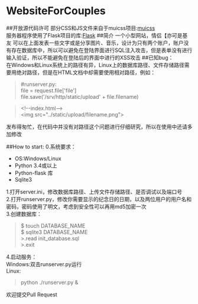 # WebsiteForCouples
##开放源代码许可
部分CSS和JS文件来自于muicss项目:[muicss](https://github.com/muicss/mui)  
服务器程序使用了Flask项目的库:[Flask](https://github.com/mitsuhiko/flask)
##简介
一个小型网站，情侣【亦可是基友 可以在上面发表一些文字或是分享图片、音乐，设计为只有两个账户，账户没有存在数据库中，所以可以避免在登陆界面进行SQL注入攻击，但是表单没有进行输入验证，所以不能避免在登陆后的界面中进行的XSS攻击
##已知bug：  
在Windows和Linux系统上的路径有异，Linux上的数据库路径、文件存储路径需要用绝对路径，但是在HTML文档中却需要使用相对路径，例如：  
>\#runserver.py:  
>file = request.file['file']  
>file.save('/srv/http/static/upload' + file.filename)  

>&lt;!--index.html--&gt;  
>&lt;img src="../static/upload/filename.png"&gt;

发布得匆忙，在代码中并没有对路径这个问题进行仔细研究，所以在使用中还请多加修改

##How to start: 
0.系统要求：  
* OS:Windows/Linux  
* Python 3.4或以上
* Python-flask 库
* Sqlite3 
  
1.打开server.ini，修改数据库路径、上传文件存储路径、是否调试以及端口号  
2.打开runserver.py，修改你需要显示的纪念日的日期，以及两位用户的用户名和密码，密码使用了明文，考虑到安全性可以再用md5加密一次  
3.创建数据库： 
>$ touch DATABASE_NAME  
>$ sqlite3 DATABASE_NAME  
>  \>.read init_database.sql  
>  \>.exit  

4.启动服务：  
Windows:双击runserver.py运行  
Linux:  
> python ./runserver.py &  
  
  
欢迎提交Pull Request
